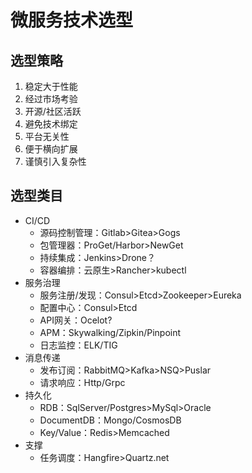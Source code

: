 # 微服务技术选型

## 选型策略

1. 稳定大于性能
2. 经过市场考验
3. 开源/社区活跃
4. 避免技术绑定
5. 平台无关性
6. 便于横向扩展
7. 谨慎引入复杂性

## 选型类目

* CI/CD
  * 源码控制管理：Gitlab>Gitea>Gogs
  * 包管理器：ProGet/Harbor>NewGet
  * 持续集成：Jenkins>Drone？
  * 容器编排：云原生>Rancher>kubectl
* 服务治理
  * 服务注册/发现：Consul>Etcd>Zookeeper>Eureka
  * 配置中心：Consul>Etcd
  * API网关：Ocelot?
  * APM：Skywalking/Zipkin/Pinpoint
  * 日志监控：ELK/TIG
* 消息传递
  * 发布订阅：RabbitMQ>Kafka>NSQ>Puslar
  * 请求响应：Http/Grpc
* 持久化
  * RDB：SqlServer/Postgres>MySql>Oracle
  * DocumentDB：Mongo/CosmosDB
  * Key/Value：Redis>Memcached
* 支撑
  * 任务调度：Hangfire>Quartz.net